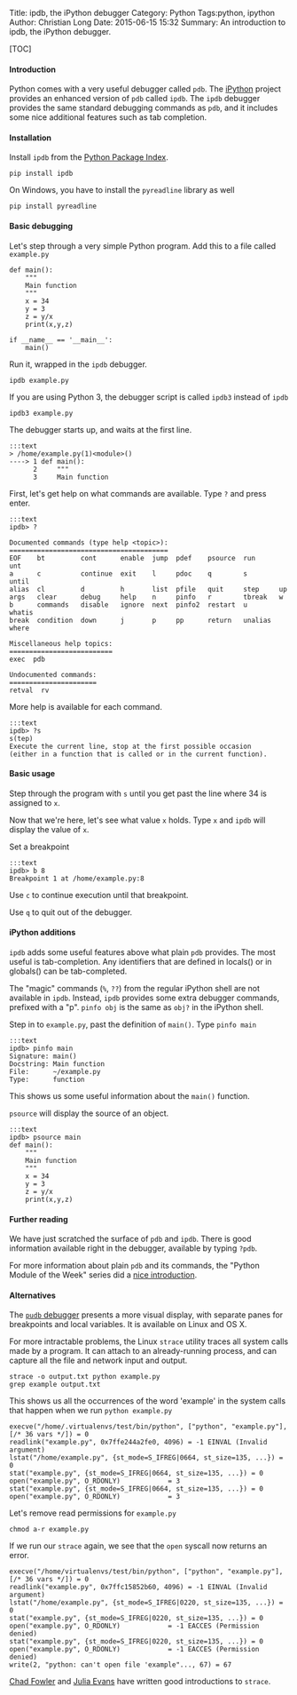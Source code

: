 Title: ipdb, the iPython debugger
Category: Python
Tags:python, ipython
Author: Christian Long
Date: 2015-06-15 15:32
Summary: An introduction to ipdb, the iPython debugger.

[TOC]

#### Introduction

Python comes with a very useful debugger called `pdb`. The [iPython](http://ipython.org/) project provides an enhanced version of `pdb` called `ipdb`. The `ipdb` debugger provides the same standard debugging commands as `pdb`, and it includes some nice additional features such as tab completion.

#### Installation

Install `ipdb` from the [Python Package Index](https://pypi.python.org/pypi).

    pip install ipdb

On Windows, you have to install the `pyreadline` library as well

    pip install pyreadline




#### Basic debugging



Let's step through a very simple Python program. Add this to a file called `example.py`



    def main():
        """
        Main function
        """
        x = 34
        y = 3
        z = y/x
        print(x,y,z)

    if __name__ == '__main__':
        main()

Run it, wrapped in the `ipdb` debugger.

    ipdb example.py

If you are using Python 3, the debugger script is called `ipdb3` instead of `ipdb`

    ipdb3 example.py

The debugger starts up, and waits at the first line.

    :::text
    > /home/example.py(1)<module>()
    ----> 1 def main():
          2     """
          3     Main function

First, let's get help on what commands are available. Type `?` and press enter.


    :::text
    ipdb> ?

    Documented commands (type help <topic>):
    ========================================
    EOF    bt         cont      enable  jump  pdef    psource  run      unt
    a      c          continue  exit    l     pdoc    q        s        until
    alias  cl         d         h       list  pfile   quit     step     up
    args   clear      debug     help    n     pinfo   r        tbreak   w
    b      commands   disable   ignore  next  pinfo2  restart  u        whatis
    break  condition  down      j       p     pp      return   unalias  where

    Miscellaneous help topics:
    ==========================
    exec  pdb

    Undocumented commands:
    ======================
    retval  rv


More help is available for each command.


    :::text
    ipdb> ?s
    s(tep)
    Execute the current line, stop at the first possible occasion
    (either in a function that is called or in the current function).

#### Basic usage

Step through the program with `s` until you get past the line where 34 is assigned to `x`.

Now that we're here, let's see what value `x` holds. Type `x` and `ipdb` will display the value of `x`.

Set a breakpoint

    :::text
    ipdb> b 8
    Breakpoint 1 at /home/example.py:8

Use `c` to continue execution until that breakpoint.


Use `q` to quit out of the debugger.



#### iPython additions

`ipdb` adds some useful features above what plain `pdb` provides. The most useful is tab-completion. Any identifiers that are defined in locals() or in globals() can be tab-completed.


The "magic" commands (`%`, `??`) from the regular iPython shell are not available in `ipdb`. Instead, `ipdb` provides some extra debugger commands, prefixed with a "p". `pinfo obj` is the same as `obj?` in the iPython shell.

Step in to `example.py`, past the definition of `main()`. Type `pinfo main`


    :::text
    ipdb> pinfo main
    Signature: main()
    Docstring: Main function
    File:      ~/example.py
    Type:      function

This shows us some useful information about the `main()` function.

`psource` will display the source of an object.

    :::text
    ipdb> psource main
    def main():
        """
        Main function
        """
        x = 34
        y = 3
        z = y/x
        print(x,y,z)



#### Further reading

We have just scratched the surface of `pdb` and `ipdb`. There is good information available right in the debugger,
available by typing `?pdb`.



For more information about plain `pdb` and its commands, the "Python Module of the Week" series did a [nice introduction](http://pymotw.com/2/pdb/).


#### Alternatives

The [`pudb` debugger](https://pypi.python.org/pypi/pudb) presents a more visual display, with separate panes for breakpoints and local variables. It is available on Linux and OS X.

For more intractable problems, the Linux `strace` utility traces all system calls made by a program. It can attach to an already-running process, and can capture all the file and network input and output.

    strace -o output.txt python example.py
    grep example output.txt

This shows us all the occurrences of the word 'example' in the system calls that happen when we run `python example.py`


    execve("/home/.virtualenvs/test/bin/python", ["python", "example.py"], [/* 36 vars */]) = 0
    readlink("example.py", 0x7ffe244a2fe0, 4096) = -1 EINVAL (Invalid argument)
    lstat("/home/example.py", {st_mode=S_IFREG|0664, st_size=135, ...}) = 0
    stat("example.py", {st_mode=S_IFREG|0664, st_size=135, ...}) = 0
    open("example.py", O_RDONLY)            = 3
    stat("example.py", {st_mode=S_IFREG|0664, st_size=135, ...}) = 0
    open("example.py", O_RDONLY)            = 3


Let's remove read permissions for `example.py`

    chmod a-r example.py

If we run our `strace` again, we see that the `open` syscall now returns an error.



    execve("/home/virtualenvs/test/bin/python", ["python", "example.py"], [/* 36 vars */]) = 0
    readlink("example.py", 0x7ffc15852b60, 4096) = -1 EINVAL (Invalid argument)
    lstat("/home/example.py", {st_mode=S_IFREG|0220, st_size=135, ...}) = 0
    stat("example.py", {st_mode=S_IFREG|0220, st_size=135, ...}) = 0
    open("example.py", O_RDONLY)            = -1 EACCES (Permission denied)
    stat("example.py", {st_mode=S_IFREG|0220, st_size=135, ...}) = 0
    open("example.py", O_RDONLY)            = -1 EACCES (Permission denied)
    write(2, "python: can't open file 'example"..., 67) = 67


[Chad Fowler](http://chadfowler.com/blog/2014/01/26/the-magic-of-strace/) and [Julia Evans](http://jvns.ca/blog/categories/strace/) have written good introductions to `strace`.


